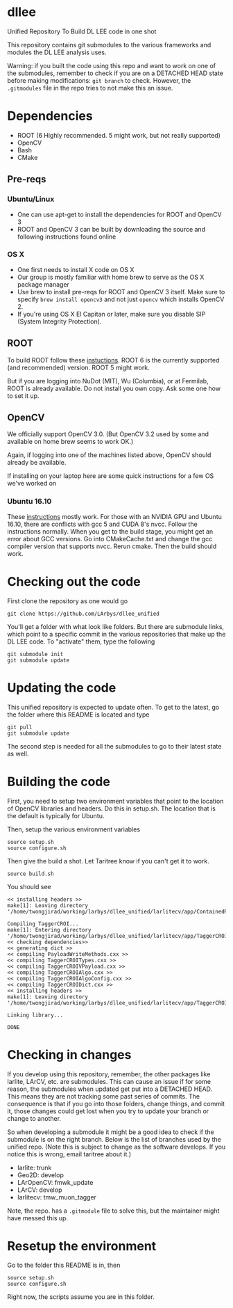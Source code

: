 # dllee

Unified Repository To Build DL LEE code in one shot

This repository contains git submodules to the various frameworks and modules the DL LEE analysis uses.

Warning: if you built the code using this repo and want to work on one of the submodules, remember to check if you are on a DETACHED HEAD state before making modifications: `git branch` to check. However, the `.gitmodules` file in the repo tries to not make this an issue.

# Dependencies

* ROOT (6 Highly recommended. 5 might work, but not really supported)
* OpenCV
* Bash
* CMake

## Pre-reqs

### Ubuntu/Linux

* One can use apt-get to install the dependencies for ROOT and OpenCV 3
* ROOT and OpenCV 3 can be built by downloading the source and following instructions found online

### OS X

* One first needs to install X code on OS X
* Our group is mostly familiar with home brew to serve as the OS X package manager
* Use brew to install pre-reqs for ROOT and OpenCV 3 itself. Make sure to specify `brew install opencv3` and not just `opencv` which installs OpenCV 2. 
* If you're using OS X El Capitan or later, make sure you disable SIP (System Integrity Protection). 

## ROOT

To build ROOT follow these [instuctions](https://root.cern.ch/building-root). ROOT 6 is the currently supported (and recommended) version. ROOT 5 might work.

But if you are logging into NuDot (MIT), Wu (Columbia), or at Fermilab, ROOT is already available. Do not install you own copy. Ask some one how to set it up.

## OpenCV

We officially support OpenCV 3.0. (But OpenCV 3.2 used by some and available on home brew seems to work OK.)

Again, if logging into one of the machines listed above, OpenCV should already be available.

If installing on your laptop here are some quick instructions for a few OS we've worked on

### Ubuntu 16.10

These [instructions](http://docs.opencv.org/3.0-beta/doc/tutorials/introduction/linux_install/linux_install.html) mostly work.  For those with an NVIDIA GPU and Ubuntu 16.10, there are conflicts with gcc 5 and CUDA 8's nvcc.  Follow the instructions normally. When you get to the build stage, you might get an error about GCC versions.  Go into CMakeCache.txt and change the gcc compiler version that supports nvcc.  Rerun cmake. Then the build should work.

# Checking out the code

First clone the repository as one would go

    git clone https://github.com/LArbys/dllee_unified

You'll get a folder with what look like folders. But there are submodule links, which point to a specific commit in the various repositories that make up the DL LEE code. To "activate" them, type the following

    git submodule init
    git submodule update

# Updating the code

This unified repository is expected to update often. To get to the latest, go the folder where this README is located and type

    git pull
    git submodule update

The second step is needed for all the submodules to go to their latest state as well.

# Building the code

First, you need to setup two environment variables that point to the location of OpenCV libraries and headers.  Do this in setup.sh. The location that is the default is typically for Ubuntu.

Then, setup the various environment variables

    source setup.sh
    source configure.sh


Then give the build a shot. Let Taritree know if you can't get it to work.

    source build.sh


You should see

    << installing headers >>
    make[1]: Leaving directory '/home/twongjirad/working/larbys/dllee_unified/larlitecv/app/ContainedROI'
    
    Compiling TaggerCROI...
    make[1]: Entering directory '/home/twongjirad/working/larbys/dllee_unified/larlitecv/app/TaggerCROI'
    << checking dependencies>>
    << generating dict >>
    << compiling PayloadWriteMethods.cxx >>
    << compiling TaggerCROITypes.cxx >>
    << compiling TaggerCROIVPayload.cxx >>
    << compiling TaggerCROIAlgo.cxx >>
    << compiling TaggerCROIAlgoConfig.cxx >>
    << compiling TaggerCROIDict.cxx >>
    << installing headers >>
    make[1]: Leaving directory '/home/twongjirad/working/larbys/dllee_unified/larlitecv/app/TaggerCROI'

    Linking library...
    
    DONE

# Checking in changes

If you develop using this repository, remember, the other packages like larlite, LArCV, etc. are submodules.  This can cause an issue if for some reason, the submodules when updated get put into a DETACHED HEAD. This means they are not tracking some past series of commits. The consequence is that if you go into those folders, change things, and commit it, those changes could get lost when you try to update your branch or change to another.

So when developing a submodule it might be a good idea to check if the submodule is on the right branch. Below is the list of branches used by the unified repo. (Note this is subject to change as the software develops. If you notice this is wrong, email taritree about it.)

* larlite: trunk
* Geo2D: develop
* LArOpenCV: fmwk_update
* LArCV: develop
* larlitecv: tmw_muon_tagger

Note, the repo. has a `.gitmodule` file to solve this, but the maintainer might have messed this up.

# Resetup the environment

Go to the folder this README is in, then

    source setup.sh
    source configure.sh

Right now, the scripts assume you are in this folder.
